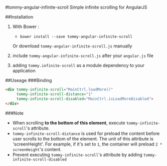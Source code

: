 #tommy-angular-infinite-scroll
Simple infinite scrolling for AngularJS

##Installation
1. With Bower :
   - `bower install --save tommy-angular-infinite-scroll`

   Or download `tommy-angular-infinite-scroll.js` manually

2. include `tommy-angular-infinite-scroll.js` after your `angular.js` file

3. adding `tommy.infinite-scroll` as a module dependency to your application

##Useage
###Binding
```html
<div tommy-infinite-scroll="MainCtrl.loadMore()"
     tommy-infinite-scroll-distance="1"
     tommy-infinite-scroll-disabled="MainCtrl.isLoadMoreDisabled">
</div>
```
###Note
- When scrolling __to the bottom of this element__, execute `tommy-infinite-scroll`'s attribute.
- `tommy-infinite-scroll-distance` is used for preload the content before user scrolls to the bottom of the element. The unit of this attribute is 'screenHeight'. For example, if it's set to `1`, the container will preload `2 * screenHeight`'s content.
- Prevent executing `tommy-infinite-scroll`'s attribute by adding `tommy-infinite-scroll-disabled`
